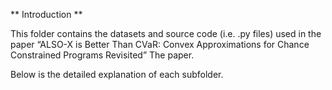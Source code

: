 ** Introduction **

This folder contains the datasets and source code (i.e. .py files) used in the paper “ALSO-X is Better Than CVaR: Convex Approximations for Chance Constrained
Programs Revisited” The paper.

Below is the detailed explanation of each subfolder.
